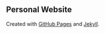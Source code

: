 ## Personal Website

Created with [GitHub Pages](https://pages.github.com/) and [Jekyll](https://jekyllrb.com/).
